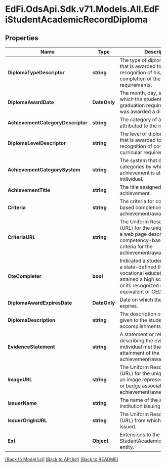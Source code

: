 # EdFi.OdsApi.Sdk.v71.Models.All.EdFiStudentAcademicRecordDiploma

## Properties

Name | Type | Description | Notes
------------ | ------------- | ------------- | -------------
**DiplomaTypeDescriptor** | **string** | The type of diploma/credential that is awarded to a student in recognition of his/her completion of the curricular requirements. | 
**DiplomaAwardDate** | **DateOnly** | The month, day, and year on which the student met  graduation requirements and was awarded a diploma. | 
**AchievementCategoryDescriptor** | **string** | The category of achievement attributed to the individual. | [optional] 
**DiplomaLevelDescriptor** | **string** | The level of diploma/credential that is awarded to a student in recognition of completion of the curricular requirements. | [optional] 
**AchievementCategorySystem** | **string** | The system that defines the categories by which an achievement is attributed to the individual. | [optional] 
**AchievementTitle** | **string** | The title assigned to the achievement. | [optional] 
**Criteria** | **string** | The criteria for competency-based completion of the achievement/award. | [optional] 
**CriteriaURL** | **string** | The Uniform Resource Locator (URL) for the unique address of a web page describing the competency-based completion criteria for the achievement/award. | [optional] 
**CteCompleter** | **bool** | Indicated a student who reached a state-defined threshold of vocational education and who attained a high school diploma or its recognized state equivalent or GED. | [optional] 
**DiplomaAwardExpiresDate** | **DateOnly** | Date on which the diploma expires. | [optional] 
**DiplomaDescription** | **string** | The description of the diploma given to the student for accomplishments. | [optional] 
**EvidenceStatement** | **string** | A statement or reference describing the evidence that the individual met the criteria for attainment of the achievement/award. | [optional] 
**ImageURL** | **string** | The Uniform Resource Locator (URL) for the unique address of an image representing an award or badge associated with the achievement/award. | [optional] 
**IssuerName** | **string** | The name of the agent, entity, or institution issuing the element. | [optional] 
**IssuerOriginURL** | **string** | The Uniform Resource Locator (URL) from which the award was issued. | [optional] 
**Ext** | **Object** | Extensions to the StudentAcademicRecordDiploma entity. | [optional] 

[[Back to Model list]](../../README.md#documentation-for-models) [[Back to API list]](../../README.md#documentation-for-api-endpoints) [[Back to README]](../../README.md)


